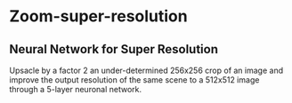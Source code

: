 # Zoom-super-resolution

## Neural Network for Super Resolution

Upsacle by a factor 2 an under-determined 256x256 crop of an image and improve the output resolution of the same scene to a 512x512 image through a 5-layer neuronal network.


